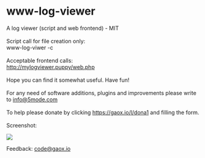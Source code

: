 # www-log-viewer
A log viewer (script and web frontend) - MIT
<br><br>
Script call for file creation only:  
www-log-viwer -c  
<br>
Acceptable frontend calls:
<br>
http://mylogviewer.puppy/web.php  
<br>
Hope you can find it somewhat useful. Have fun!  
<br>
For any need of software additions, plugins and improvements please write to <a href="mailto:info@5mode.com">info@5mode.com</a>    
<br>
To help please donate by clicking <a href="https://gaox.io/l/dona1">https://gaox.io/l/dona1</a> and filling the form.   
<br>
Screenshot:  

<img src="screenshot1.png">

Feedback: <a href="mailto:code@gaox.io">code@gaox.io</a>
